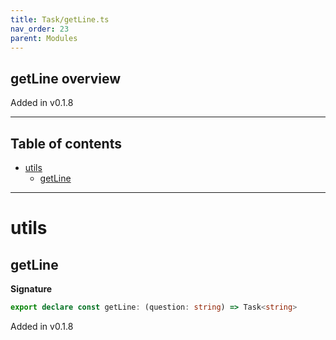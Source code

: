 ```yaml
---
title: Task/getLine.ts
nav_order: 23
parent: Modules
---
```


## getLine overview

Added in v0.1.8

---

<h2 class="text-delta">Table of contents</h2>

- [utils](#utils)
  - [getLine](#getline)

---

# utils

## getLine

**Signature**

```ts
export declare const getLine: (question: string) => Task<string>
```

Added in v0.1.8
